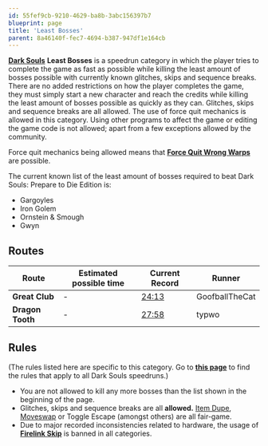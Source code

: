 ```yaml
---
id: 55fef9cb-9210-4629-ba8b-3abc156397b7
blueprint: page
title: 'Least Bosses'
parent: 8a46140f-fec7-4694-b387-947df1e164cb
---
```

[**Dark Souls**](/darksouls)        **Least Bosses** is a speedrun category in which the player tries to complete the game as fast as possible while killing the least amount of bosses possible with currently known glitches, skips and sequence breaks. There are no added restrictions on how the player completes the game, they must simply start a new character and reach the credits while killing the least amount of bosses possible as quickly as they can. Glitches, skips and sequence breaks are all allowed. The use of force quit mechanics is allowed in this category. Using other programs to affect the game or editing the game code is not allowed; apart from a few exceptions allowed by the community.

Force quit mechanics being allowed means that [**Force Quit Wrong Warps**](/darksouls/wrong-warp) are possible.

The current known list of the least amount of bosses required to beat Dark Souls: Prepare to Die Edition is:

- Gargoyles
- Iron Golem
- Ornstein & Smough
- Gwyn

## Routes

| Route | Estimated possible time | Current Record | Runner |
| --- | --- | --- | --- |
| **Great Club** | - | [24:13](https://www.youtube.com/watch?v=JWjOV7aK8u0) | GoofballTheCat |
| **Dragon Tooth** | - | [27:58](https://www.twitch.tv/videos/337059630) | typwo |

## Rules

(The rules listed here are specific to this category. Go to [**this page**](/darksouls#rules) to find the rules that apply to all Dark Souls speedruns.)

- You are not allowed to kill any more bosses than the list shown in the beginning of the page.
- Glitches, skips and sequence breaks are all **allowed.**  [Item Dupe](/darksouls/item-dupe), [Moveswap](/darksouls/moveswap) or Toggle Escape (amongst others) are all fair-game.
- Due to major recorded inconsistencies related to hardware, the usage of [**Firelink Skip**](/darksouls/firelink-skip) is banned in all categories.
